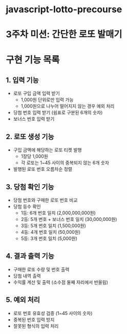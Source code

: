 # javascript-lotto-precourse


# 3주차 미션: 간단한 로또 발매기

# 구현 기능 목록

## 1. 입력 기능
- 로또 구입 금액 입력 받기
  - 1,000원 단위로만 입력 가능
  - 1,000원으로 나누어 떨어지지 않는 경우 예외 처리
- 당첨 번호 입력 받기 (쉼표로 구분된 6개의 숫자)
- 보너스 번호 입력 받기

## 2. 로또 생성 기능
- 구입 금액에 해당하는 로또 티켓 발행
  - 1장당 1,000원
  - 각 로또는 1~45 사이의 중복되지 않는 6개 숫자
- 발행된 로또 번호 오름차순 정렬

## 3. 당첨 확인 기능
- 당첨 번호와 구매한 로또 번호 비교
- 당첨 등수 확인
  - 1등: 6개 번호 일치 (2,000,000,000원)
  - 2등: 5개 번호 + 보너스 번호 일치 (30,000,000원)
  - 3등: 5개 번호 일치 (1,500,000원)
  - 4등: 4개 번호 일치 (50,000원)
  - 5등: 3개 번호 일치 (5,000원)

## 4. 결과 출력 기능
- 구매한 로또 수량 및 번호 출력
- 당첨 내역 출력
- 수익률 계산 및 출력 (소수점 둘째 자리에서 반올림)

## 5. 예외 처리
- 로또 번호 유효성 검증 (1~45 사이의 숫자)
- 중복된 번호 입력 방지
- 잘못된 형식의 입력 처리